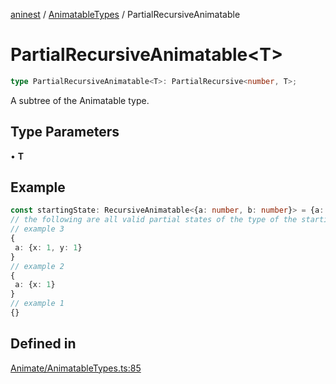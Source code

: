 [aninest](../../index.md) / [AnimatableTypes](../index.md) / PartialRecursiveAnimatable

# PartialRecursiveAnimatable\<T\>

```ts
type PartialRecursiveAnimatable<T>: PartialRecursive<number, T>;
```

A subtree of the Animatable type.

## Type Parameters

• **T**

## Example

```ts
const startingState: RecursiveAnimatable<{a: number, b: number}> = {a: {x: 0, y: 0}}
// the following are all valid partial states of the type of the startingState:
// example 3
{
 a: {x: 1, y: 1}
}
// example 2
{
 a: {x: 1}
}
// example 1
{}
```

## Defined in

[Animate/AnimatableTypes.ts:85](https://github.com/zphrs/aninest/blob/d10ff1271505e062a71fdb453fe27ee5103a9c80/core/src/Animate/AnimatableTypes.ts#L85)
